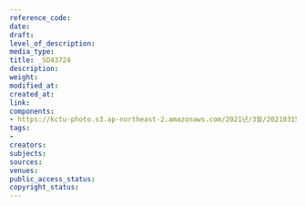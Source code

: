 ```yaml
---
reference_code: 
date: 
draft: 
level_of_description: 
media_type: 
title: _5D43724
description: 
weight: 
modified_at: 
created_at: 
link: 
components:
- https://kctu-photo.s3.ap-northeast-2.amazonaws.com/2021년/3월/20210315_'거침없는+민주노총!+110만의+총파업'+2021년+민주노총+투쟁선포+기자회견/_5D43724.jpg
tags:
- 
creators: 
subjects: 
sources: 
venues: 
public_access_status: 
copyright_status: 
---
```

